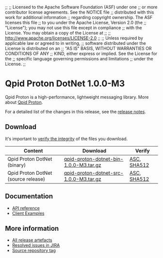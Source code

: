 ;;
;; Licensed to the Apache Software Foundation (ASF) under one
;; or more contributor license agreements.  See the NOTICE file
;; distributed with this work for additional information
;; regarding copyright ownership.  The ASF licenses this file
;; to you under the Apache License, Version 2.0 (the
;; "License"); you may not use this file except in compliance
;; with the License.  You may obtain a copy of the License at
;;
;;   http://www.apache.org/licenses/LICENSE-2.0
;;
;; Unless required by applicable law or agreed to in writing,
;; software distributed under the License is distributed on an
;; "AS IS" BASIS, WITHOUT WARRANTIES OR CONDITIONS OF ANY
;; KIND, either express or implied.  See the License for the
;; specific language governing permissions and limitations
;; under the License.
;;

# Qpid Proton DotNet 1.0.0-M3

Qpid Proton is a high-performance, lightweight messaging library. More
about [Qpid Proton]({{site_url}}/proton/index.html).

For a detailed list of the changes in this release, see the [release
notes](release-notes.html).

## Download

It's important to [verify the
integrity]({{site_url}}/download.html#verify-what-you-download) of
the files you download.

| Content | Download | Verify |
|---------|----------|--------|
| Qpid Proton DotNet (binary) | [qpid-proton-dotnet-bin-1.0.0-M3.tar.gz](https://archive.apache.org/dist/qpid/proton-dotnet/1.0.0-M3/qpid-proton-dotnet-bin-1.0.0-M3.tar.gz) | [ASC](https://archive.apache.org/dist/qpid/proton-dotnet/1.0.0-M3/qpid-proton-dotnet-bin-1.0.0-M3.tar.gz.asc), [SHA512](https://archive.apache.org/dist/qpid/proton-dotnet/1.0.0-M3/qpid-proton-dotnet-bin-1.0.0-M3.tar.gz.sha512) |
| Qpid Proton DotNet (source release) | [qpid-proton-dotnet-src-1.0.0-M3.tar.gz](https://archive.apache.org/dist/qpid/proton-dotnet/1.0.0-M3/qpid-proton-dotnet-src-1.0.0-M3.tar.gz) | [ASC](https://archive.apache.org/dist/qpid/proton-dotnet/1.0.0-M3/qpid-proton-dotnet-src-1.0.0-M3.tar.gz.asc), [SHA512](https://archive.apache.org/dist/qpid/proton-dotnet/1.0.0-M3/qpid-proton-dotnet-src-1.0.0-M3.tar.gz.sha512) |

## Documentation


<div class="two-column" markdown="1">

 - [API reference](api/index.html)
 - [Client Examples](https://github.com/apache/qpid-proton-dotnet/tree/1.0.0-M3/examples)

</div>


## More information

 - [All release artefacts](https://archive.apache.org/dist/qpid/proton-dotnet/1.0.0-M3)
 - [Resolved issues in JIRA](https://issues.apache.org/jira/issues/?jql=project+%3D+PROTON+AND+fixVersion+%3D+%27proton-dotnet-1.0.0-M3%27+AND+resolution+%3D+%27fixed%27+ORDER+BY+priority+DESC)
 - [Source repository tag](https://gitbox.apache.org/repos/asf?p=qpid-proton-dotnet.git;a=tag;h=1.0.0-M3)

<script type="text/javascript">
  _deferredFunctions.push(function() {
      if ("1.0.0-M3" === "{{current_proton_dotnet_release}}") {
          _modifyCurrentReleaseLinks();
      }
  });
</script>